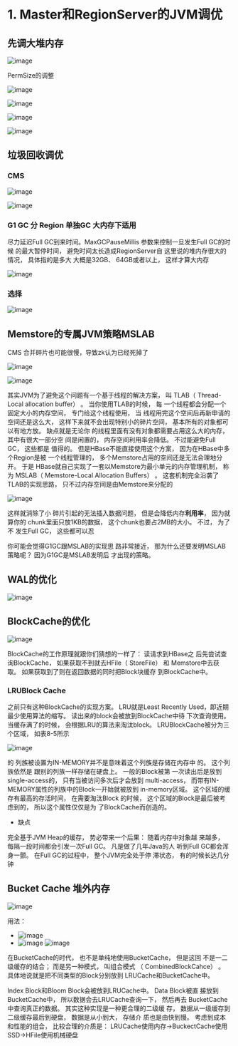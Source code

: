 # 1. Master和RegionServer的JVM调优

## 先调大堆内存

![image](http://static.lovedata.net/jpg/2018/12/17/69ba78e80c45e2bfb925f41d4dc96ff9.jpg)

PermSize的调整


![image](http://static.lovedata.net/jpg/2018/12/17/1410cecb7e88b7615afdd0645e277702.jpg)

![image](http://static.lovedata.net/jpg/2018/12/17/6e674cc53ed9ec18fb9c440f79166722.jpg)

![image](http://static.lovedata.net/jpg/2018/12/17/54ffc1996c67a55004efe8c118389a3d.jpg)


![image](http://static.lovedata.net/jpg/2018/12/17/1410cecb7e88b7615afdd0645e277702.jpg)

## 垃圾回收调优

### CMS


![image](http://static.lovedata.net/jpg/2018/12/17/4a435a6eaaed8b8200820cbf4b6867b3.jpg)


![image](http://static.lovedata.net/jpg/2018/12/17/4bb23b42fdca1dd6201882ca23e6b2e9.jpg)

### G1 GC 分 Region 单独GC  大内存下适用
尽力延迟Full GC到来时间。MaxGCPauseMillis  参数来控制一旦发生Full GC的时候
的最大暂停时间， 避免时间太长造成RegionServer自   这里说的堆内存很大的情况， 具体指的是多大
大概是32GB、 64GB或者以上， 这样才算大内存

![image](http://static.lovedata.net/jpg/2018/12/17/f679ec23fa4361f37ebaee0ee0ee1602.jpg)

### 选择

![image](http://static.lovedata.net/jpg/2018/12/17/84a3fe8a0412dad42adcd7691b52a19b.jpg)


##  Memstore的专属JVM策略MSLAB

CMS 合并碎片也可能很慢，导致zk认为已经死掉了

![image](http://static.lovedata.net/jpg/2018/12/17/dcd119b31f3de65a4a5c258f6013fdc8.jpg)

![image](http://static.lovedata.net/jpg/2018/12/17/37ee2f474dc9f13fc3f6f6db13530d8a.jpg)


其实JVM为了避免这个问题有一个基于线程的解决方案， 叫
TLAB（ Thread-Local allocation buffer） 。 当你使用TLAB的时候， 每
一个线程都会分配一个固定大小的内存空间， 专门给这个线程使用， 当
线程用完这个空间后再新申请的空间还是这么大， 这样下来就不会出现特别小的碎片空间， 基本所有的对象都可以有地方放。 缺点就是无论你
的线程里面有没有对象都需要占用这么大的内存， 其中有很大一部分空
间是闲置的， 内存空间利用率会降低。 不过能避免Full GC， 这些都是
值得的。
但是HBase不能直接使用这个方案， 因为在HBase中多个Region是被
一个线程管理的， 多个Memstore占用的空间还是无法合理地分开。 于是
HBase就自己实现了一套以Memstore为最小单元的内存管理机制， 称为
MSLAB（ Memstore-Local Allocation Buffers） 。 这套机制完全沿袭了
TLAB的实现思路， 只不过内存空间是由Memstore来分配的

![image](http://static.lovedata.net/jpg/2018/12/17/6f9b9e6a271a69be879e8ef41533262c.jpg)

这样就消除了小
碎片引起的无法插入数据问题， 但是会降低内存**利用率**， 因为就算你的
chunk里面只放1KB的数据， 这个chunk也要占2MB的大小。 不过， 为了不
发生Full GC， 这些都可以忍

你可能会觉得G1GC跟MSLAB的实现思
路非常接近， 那为什么还要发明MSLAB策略呢？ 因为G1GC是MSLAB发明后
才出现的策略。

## WAL的优化
![image](http://static.lovedata.net/jpg/2018/12/17/a34156a5947a1d4de335bd0ea3a8973c.jpg)

##  BlockCache的优化

![image](http://static.lovedata.net/jpg/2018/12/17/89d8c6349e48b9d0a3bfdd7403ca7a43.jpg)

BlockCache的工作原理就跟你们猜想的一样了： 读请求到HBase之
后先尝试查询BlockCache， 如果获取不到就去HFile（ StoreFile） 和
Memstore中去获取。 如果获取到了则在返回数据的同时把Block块缓存
到BlockCache中。


### LRUBlock Cache
之前只有这种BlockCache的实现方案。 LRU就是Least Recently Used，即近期最少使用算法的缩写。 读出来的block会被放到BlockCache中待
下次查询使用。 当缓存满了的时候， 会根据LRU的算法来淘汰block。
LRUBlockCache被分为三个区域， 如表8-5所示

![image](http://static.lovedata.net/jpg/2018/12/17/ee5b4cef804b0b0971de116f3670bfaf.jpg)

的
列族被设置为IN-MEMORY并不是意味着这个列族是存储在内存中
的。 这个列族依然是 跟别的列族一样存储在硬盘上。 一般的Block被第
一次读出后是放到single-access的， 只有当被访问多次后才会放到
multi-access， 而带有IN-MEMORY属性的列族中的Block一开始就被放到
in-memory区域。 这个区域的缓存有最高的存活时间， 在需要淘汰Block
的时候， 这个区域的Block是最后被考虑到的， 所以这个属性仅仅是为
了BlockCache而创造的。

- 缺点

完全基于JVM Heap的缓存， 势必带来一个后果： 随着内存中对象越
来越多， 每隔一段时间都会引发一次Full GC。 凡是做了几年Java的人
听到Full GC都会浑身一颤。 在Full GC的过程中， 整个JVM完全处于停
滞状态， 有的时候长达几分钟

##  Bucket Cache  堆外内存

![image](http://static.lovedata.net/jpg/2018/12/17/56834eba10cd96bcfe64ce29c9fefb61.jpg)


用法：

- ![image](http://static.lovedata.net/jpg/2018/12/17/5e21fb96dc3dc94a77a989a2cd934c72.jpg)
- ![image](http://static.lovedata.net/jpg/2018/12/17/34c5d3e1fa2a06798caeb9ab553943b8.jpg)
![image](http://static.lovedata.net/jpg/2018/12/17/739805ebd06c047f8a92c896a5f40643.jpg)

在BucketCache的时代， 也不是单纯地使用BucketCache， 但是这回
不是一二级缓存的结合； 而是另一种模式， 叫组合模式
（ CombinedBlockCahce） 。 具体地说就是把不同类型的Block分别放到
LRUCache和BucketCache中。

Index Block和Bloom Block会被放到LRUCache中。 Data Block被直
接放到BucketCache中， 所以数据会去LRUCache查询一下， 然后再去
BucketCache中查询真正的数据。 其实这种实现是一种更合理的二级缓
存， 数据从一级缓存到二级缓存最后到硬盘， 数据是从小到大， 存储介
质也是由快到慢。 考虑到成本和性能的组合， 比较合理的介质是：
LRUCache使用内存->BuckectCache使用SSD->HFile使用机械硬盘

